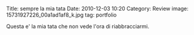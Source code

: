 Title: sempre la mia tata
Date: 2010-12-03 10:20
Category: Review
image: 15731927226_00a1ad1af8_k.jpg
tag: portfolio

Questa e' la mia tata che non vede l'ora di riabbracciarmi.
